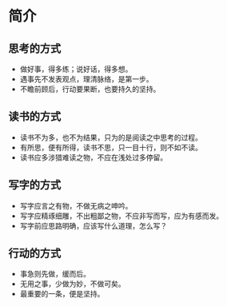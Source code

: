 # 简介

## 思考的方式

- 做好事，得多练；说好话，得多想。
- 遇事先不发表观点，理清脉络，是第一步。
- 不瞻前顾后，行动要果断，也要持久的坚持。

## 读书的方式

- 读书不为多，也不为结果，只为的是阅读之中思考的过程。
- 有所思，便有所得，读书不思，只一目十行，则不如不读。
- 读书应多涉猎难读之物，不应在浅处过多停留。

## 写字的方式

- 写字应言之有物，不做无病之呻吟。
- 写字应精琢细雕，不出粗鄙之物，不应非写而写，应为有感而发。
- 写字前应思路明确，应该写什么道理，怎么写？

## 行动的方式

- 事急则先做，缓而后。
- 无用之事，少做为妙，不做可矣。
- 最重要的一条，便是坚持。